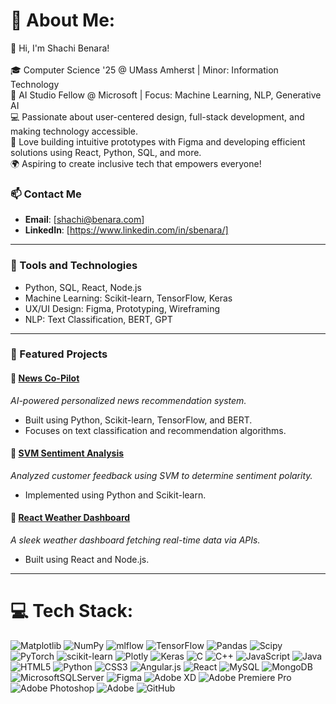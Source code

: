 # 💫 About Me:
👋 Hi, I'm Shachi Benara!<br><br>🎓 Computer Science '25 @ UMass Amherst | Minor: Information Technology<br>🌟 AI Studio Fellow @ Microsoft | Focus: Machine Learning, NLP, Generative AI<br>💻 Passionate about user-centered design, full-stack development, and making technology accessible.<br>🎨 Love building intuitive prototypes with Figma and developing efficient solutions using React, Python, SQL, and more.<br>🌍 Aspiring to create inclusive tech that empowers everyone!

### 📫 Contact Me  
- **Email**: [shachi@benara.com]  
- **LinkedIn**: [https://www.linkedin.com/in/sbenara/]

---

### 🔧 Tools and Technologies
- Python, SQL, React, Node.js  
- Machine Learning: Scikit-learn, TensorFlow, Keras  
- UX/UI Design: Figma, Prototyping, Wireframing  
- NLP: Text Classification, BERT, GPT  

---

### 📂 Featured Projects

#### 📌 [News Co-Pilot](https://github.com/username/news-co-pilot)  
*AI-powered personalized news recommendation system.*  
- Built using Python, Scikit-learn, TensorFlow, and BERT.  
- Focuses on text classification and recommendation algorithms.

#### 📌 [SVM Sentiment Analysis](https://github.com/username/svm-sentiment-analysis-customer-feedback)  
*Analyzed customer feedback using SVM to determine sentiment polarity.*  
- Implemented using Python and Scikit-learn.  

#### 📌 [React Weather Dashboard](https://github.com/username/react-weather-dashboard)  
*A sleek weather dashboard fetching real-time data via APIs.*  
- Built using React and Node.js.  

---

# 💻 Tech Stack:
![Matplotlib](https://img.shields.io/badge/Matplotlib-%23ffffff.svg?style=for-the-badge&logo=Matplotlib&logoColor=black) ![NumPy](https://img.shields.io/badge/numpy-%23013243.svg?style=for-the-badge&logo=numpy&logoColor=white) ![mlflow](https://img.shields.io/badge/mlflow-%23d9ead3.svg?style=for-the-badge&logo=numpy&logoColor=blue) ![TensorFlow](https://img.shields.io/badge/TensorFlow-%23FF6F00.svg?style=for-the-badge&logo=TensorFlow&logoColor=white) ![Pandas](https://img.shields.io/badge/pandas-%23150458.svg?style=for-the-badge&logo=pandas&logoColor=white) ![Scipy](https://img.shields.io/badge/SciPy-%230C55A5.svg?style=for-the-badge&logo=scipy&logoColor=%white) ![PyTorch](https://img.shields.io/badge/PyTorch-%23EE4C2C.svg?style=for-the-badge&logo=PyTorch&logoColor=white) ![scikit-learn](https://img.shields.io/badge/scikit--learn-%23F7931E.svg?style=for-the-badge&logo=scikit-learn&logoColor=white) ![Plotly](https://img.shields.io/badge/Plotly-%233F4F75.svg?style=for-the-badge&logo=plotly&logoColor=white) ![Keras](https://img.shields.io/badge/Keras-%23D00000.svg?style=for-the-badge&logo=Keras&logoColor=white) ![C](https://img.shields.io/badge/c-%2300599C.svg?style=for-the-badge&logo=c&logoColor=white) ![C++](https://img.shields.io/badge/c++-%2300599C.svg?style=for-the-badge&logo=c%2B%2B&logoColor=white) ![JavaScript](https://img.shields.io/badge/javascript-%23323330.svg?style=for-the-badge&logo=javascript&logoColor=%23F7DF1E) ![Java](https://img.shields.io/badge/java-%23ED8B00.svg?style=for-the-badge&logo=openjdk&logoColor=white) ![HTML5](https://img.shields.io/badge/html5-%23E34F26.svg?style=for-the-badge&logo=html5&logoColor=white) ![Python](https://img.shields.io/badge/python-3670A0?style=for-the-badge&logo=python&logoColor=ffdd54) ![CSS3](https://img.shields.io/badge/css3-%231572B6.svg?style=for-the-badge&logo=css3&logoColor=white) ![Angular.js](https://img.shields.io/badge/angular.js-%23E23237.svg?style=for-the-badge&logo=angularjs&logoColor=white) ![React](https://img.shields.io/badge/react-%2320232a.svg?style=for-the-badge&logo=react&logoColor=%2361DAFB) ![MySQL](https://img.shields.io/badge/mysql-4479A1.svg?style=for-the-badge&logo=mysql&logoColor=white) ![MongoDB](https://img.shields.io/badge/MongoDB-%234ea94b.svg?style=for-the-badge&logo=mongodb&logoColor=white) ![MicrosoftSQLServer](https://img.shields.io/badge/Microsoft%20SQL%20Server-CC2927?style=for-the-badge&logo=microsoft%20sql%20server&logoColor=white) ![Figma](https://img.shields.io/badge/figma-%23F24E1E.svg?style=for-the-badge&logo=figma&logoColor=white) ![Adobe XD](https://img.shields.io/badge/Adobe%20XD-470137?style=for-the-badge&logo=Adobe%20XD&logoColor=#FF61F6) ![Adobe Premiere Pro](https://img.shields.io/badge/Adobe%20Premiere%20Pro-9999FF.svg?style=for-the-badge&logo=Adobe%20Premiere%20Pro&logoColor=white) ![Adobe Photoshop](https://img.shields.io/badge/adobe%20photoshop-%2331A8FF.svg?style=for-the-badge&logo=adobe%20photoshop&logoColor=white) ![Adobe](https://img.shields.io/badge/adobe-%23FF0000.svg?style=for-the-badge&logo=adobe&logoColor=white) ![GitHub](https://img.shields.io/badge/github-%23121011.svg?style=for-the-badge&logo=github&logoColor=white)

<!-- 
# 📊 GitHub Stats:
![](https://github-readme-stats.vercel.app/api?username=benaras&theme=dark&hide_border=false&include_all_commits=false&count_private=false)<br/>
![](https://github-readme-streak-stats.herokuapp.com/?user=benaras&theme=dark&hide_border=false)<br/>
![](https://github-readme-stats.vercel.app/api/top-langs/?username=benaras&theme=dark&hide_border=false&include_all_commits=false&count_private=false&layout=compact)

---
[![](https://visitcount.itsvg.in/api?id=benaras&icon=0&color=0)](https://visitcount.itsvg.in)

<!-- Proudly created with GPRM ( https://gprm.itsvg.in ) -->
